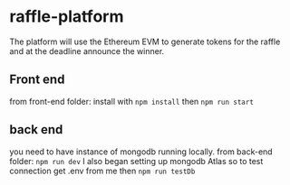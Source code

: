 # raffle-platform

The platform will use the Ethereum EVM to generate tokens for the raffle and at the deadline announce the winner.

## Front end

from front-end folder:
install with `npm install`
then `npm run start`

## back end

you need to have instance of mongodb running locally.
from back-end folder:
`npm run dev`
I also began setting up mongodb Atlas so to test connection get .env from me then
`npm run testDb`
